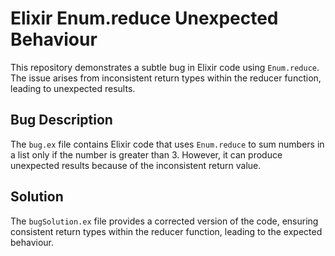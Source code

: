 # Elixir Enum.reduce Unexpected Behaviour

This repository demonstrates a subtle bug in Elixir code using `Enum.reduce`. The issue arises from inconsistent return types within the reducer function, leading to unexpected results.

## Bug Description

The `bug.ex` file contains Elixir code that uses `Enum.reduce` to sum numbers in a list only if the number is greater than 3. However, it can produce unexpected results because of the inconsistent return value.  

## Solution

The `bugSolution.ex` file provides a corrected version of the code, ensuring consistent return types within the reducer function, leading to the expected behaviour. 